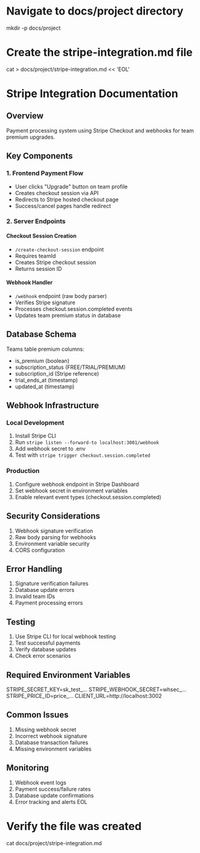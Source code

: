 # Navigate to docs/project directory
mkdir -p docs/project

# Create the stripe-integration.md file
cat > docs/project/stripe-integration.md << 'EOL'
# Stripe Integration Documentation

## Overview
Payment processing system using Stripe Checkout and webhooks for team premium upgrades.

## Key Components

### 1. Frontend Payment Flow
- User clicks "Upgrade" button on team profile
- Creates checkout session via API
- Redirects to Stripe hosted checkout page
- Success/cancel pages handle redirect

### 2. Server Endpoints

#### Checkout Session Creation
- `/create-checkout-session` endpoint
- Requires teamId
- Creates Stripe checkout session
- Returns session ID

#### Webhook Handler
- `/webhook` endpoint (raw body parser)
- Verifies Stripe signature
- Processes checkout.session.completed events
- Updates team premium status in database

## Database Schema
Teams table premium columns:
- is_premium (boolean)
- subscription_status (FREE/TRIAL/PREMIUM) 
- subscription_id (Stripe reference)
- trial_ends_at (timestamp)
- updated_at (timestamp)

## Webhook Infrastructure

### Local Development
1. Install Stripe CLI
2. Run `stripe listen --forward-to localhost:3001/webhook`
3. Add webhook secret to .env
4. Test with `stripe trigger checkout.session.completed`

### Production
1. Configure webhook endpoint in Stripe Dashboard
2. Set webhook secret in environment variables
3. Enable relevant event types (checkout.session.completed)

## Security Considerations
1. Webhook signature verification
2. Raw body parsing for webhooks
3. Environment variable security
4. CORS configuration

## Error Handling
1. Signature verification failures
2. Database update errors
3. Invalid team IDs
4. Payment processing errors

## Testing
1. Use Stripe CLI for local webhook testing
2. Test successful payments
3. Verify database updates
4. Check error scenarios

## Required Environment Variables
STRIPE_SECRET_KEY=sk_test_...
STRIPE_WEBHOOK_SECRET=whsec_...
STRIPE_PRICE_ID=price_...
CLIENT_URL=http://localhost:3002


## Common Issues
1. Missing webhook secret
2. Incorrect webhook signature
3. Database transaction failures
4. Missing environment variables

## Monitoring
1. Webhook event logs
2. Payment success/failure rates
3. Database update confirmations
4. Error tracking and alerts
EOL

# Verify the file was created
cat docs/project/stripe-integration.md